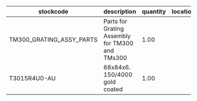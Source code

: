 |stockcode|description|quantity|location|
|---------|-----------|--------|--------|
|TM300_GRATING_ASSY_PARTS|Parts for Grating Assembly for TM300 and TMs300|1.00||
|T3015R4U0-AU|68x84x6. 150/4000 gold coated|1.00||
